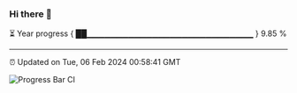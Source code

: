 ### Hi there 👋

⏳ Year progress { ██▁▁▁▁▁▁▁▁▁▁▁▁▁▁▁▁▁▁▁▁▁▁▁▁▁▁▁▁ } 9.85 %

---

⏰ Updated on Tue, 06 Feb 2024 00:58:41 GMT

![Progress Bar CI](https://github.com/liununu/liununu/workflows/Progress%20Bar%20CI/badge.svg)
